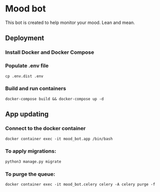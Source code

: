 # Mood bot

This bot is created to help monitor your mood. Lean and mean.

## Deployment

### Install Docker and Docker Compose

### Populate .env file

```
cp .env.dist .env
```

### Build and run containers

```
docker-compose build && docker-compose up -d
```

## App updating

### Connect to the docker container

```
docker container exec -it mood_bot.app /bin/bash
```

### To apply migrations:

```
python3 manage.py migrate
```

### To purge the queue:

```
docker container exec -it mood_bot.celery celery -A celery purge -f
```